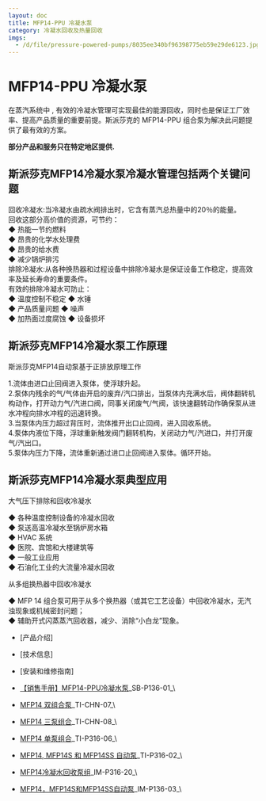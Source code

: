 ```yaml
---
layout: doc
title: MFP14-PPU 冷凝水泵
category: 冷凝水回收及热量回收
imgs:
  - /d/file/pressure-powered-pumps/8035ee340bf96398775eb59e29de6123.jpg
---
```


# MFP14-PPU 冷凝水泵

在蒸汽系统中 , 有效的冷凝水管理可实现最佳的能源回收，同时也是保证工厂效率、提高产品质量的重要前提。斯派莎克的 MFP14-PPU 组合泵为解决此问题提供了最有效的方案。

**部分产品和服务只在特定地区提供.**

## 斯派莎克MFP14冷凝水泵冷凝水管理包括两个关键问题

回收冷凝水:当冷凝水由疏水阀排出时，它含有蒸汽总热量中的20％的能量。  
回收这部分高价值的资源，可节约：  
◆ 热能一节约燃料  
◆ 昂贵的化学水处理费  
◆ 昂贵的给水费  
◆ 减少锅炉排污  
排除冷凝水:从各种换热器和过程设备中排除冷凝水是保证设备工作稳定，提高效率及延长寿命的重要条件。  
有效的排除冷凝水可防止：  
◆ 温度控制不稳定 ◆ 水锤  
◆ 产品质量问题 ◆ 噪声  
◆ 加热面过度腐蚀 ◆ 设备损坏

## 斯派莎克MFP14冷凝水泵工作原理

斯派莎克MFP14自动泵基于正排放原理工作

1.流体由进口止回阀进入泵体，使浮球升起。  
2.泵体内残余的气/气体由开启的废弃/汽口排出，当泵体内充满水后，阀体翻转机构动作，打开动力气/汽进口阀，同事关闭废气/气阀，该快速翻转动作确保泵从进水冲程向排水冲程的迅速转换。  
3.当泵体内压力超过背压时，流体推开出口止回阀，进入回收系统。  
4.泵体内液位下降，浮球重新触发阀门翻转机构，关闭动力气/汽进口，并打开废气/汽出口。  
5.泵体内压力下降，流体重新通过进口止回阀进入泵体。循环开始。

## 斯派莎克MFP14冷凝水泵典型应用

大气压下排除和回收冷凝水

◆ 各种温度控制设备的冷凝水回收  
◆ 泵送高温冷凝水至锅炉房水箱  
◆ HVAC 系统  
◆ 医院、宾馆和大楼建筑等  
◆ 一般工业应用  
◆ 石油化工业的大流量冷凝水回收

从多组换热器中回收冷凝水

◆ MFP 14 组合泵可用于从多个换热器（或其它工艺设备）中回收冷凝水，无汽浊现象或机械密封问题；  
◆ 辅助开式闪蒸蒸汽回收器，减少、消除“小白龙”现象。

- [产品介绍]
- [技术信息]
- [安装和维修指南]

- [【销售手册】MFP14-PPU冷凝水泵](/d/pdf/SB-P136-01-MFP14-PPU冷凝水泵.pdf)\_SB-P136-01\_\

- [MFP14 双组合泵](/d/pdf/TI-CHN-07-MFP14%20双组合泵.pdf)\_TI-CHN-07\_\
- [MFP14 三泵组合](/d/pdf/TI-CHN-08-MFP14%20三泵组合.pdf)\_TI-CHN-08\_\
- [MFP14 单泵组合](/d/pdf/TI-P316-06-MFP14%20单泵组合.pdf)\_TI-P316-06\_\
- [MFP14, MFP14S 和 MFP14SS 自动泵](/d/pdf/TI-P316-02-MFP14,%20MFP14S%20和%20MFP14SS%20自动泵.pdf)\_TI-P316-02\_\

- [MFP14冷凝水回收泵组](/d/pdf/IM-P316-20-MFP14冷凝水回收泵组.pdf)\_IM-P316-20\_\
- [MFP14，MFP14S和MFP14SS自动泵](/d/pdf/IM-P136-03-MFP14，MFP14S和MFP14SS自动泵.pdf)\_IM-P136-03\_\
